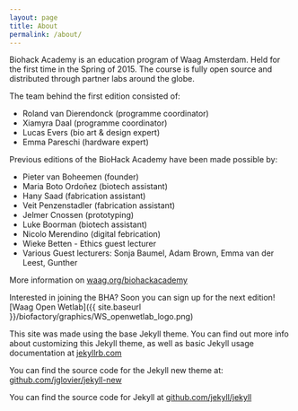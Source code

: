 ```yaml
---
layout: page
title: About
permalink: /about/
---
```


Biohack Academy is an education program of Waag Amsterdam. Held for the first time in the Spring of 2015. The course is fully open source and distributed through partner labs around the globe. 

The team behind the first edition consisted of:

* Roland van Dierendonck (programme coordinator)
* Xiamyra Daal (programme coordinator)
* Lucas Evers (bio art & design expert)
* Emma Pareschi (hardware expert)



Previous editions of the BioHack Academy have been made possible by:

* Pieter van Boheemen (founder)
* Maria Boto Ordoñez (biotech assistant)
* Hany Saad (fabrication assistant)
* Veit Penzenstadler (fabrication assistant)
* Jelmer Cnossen (prototyping)
* Luke Boorman (biotech assistant)
* Nicolo Merendino (digital febrication)
* Wieke Betten - Ethics guest lecturer
* Various Guest lecturers: Sonja Baumel, Adam Brown, Emma van der Leest, Gunther

More information on [waag.org/biohackacademy](http://www.waag.org/biohackacademy)

Interested in joining the BHA? Soon you can sign up for the next edition![Waag Open Wetlab]({{ site.baseurl }}/biofactory/graphics/WS_openwetlab_logo.png)

This site was made using the base Jekyll theme. You can find out more info about customizing this Jekyll theme, as well as basic Jekyll usage documentation at [jekyllrb.com](http://jekyllrb.com/)

You can find the source code for the Jekyll new theme at: [github.com/jglovier/jekyll-new](https://github.com/jglovier/jekyll-new)

You can find the source code for Jekyll at [github.com/jekyll/jekyll](https://github.com/jekyll/jekyll) 
